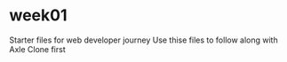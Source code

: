 # week01
Starter files for web developer journey
Use thise files to follow along with Axle
Clone first

